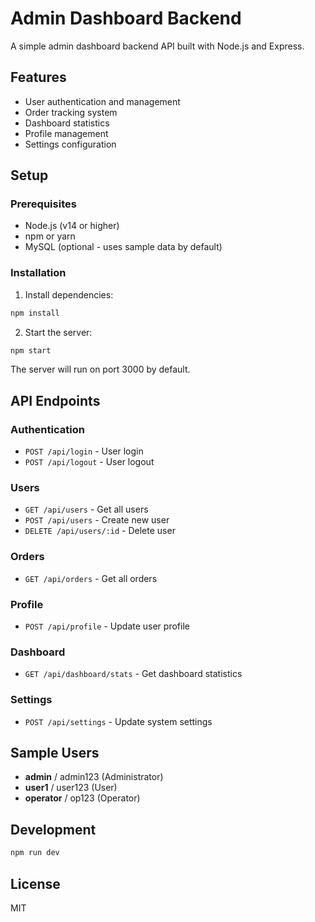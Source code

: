 # Admin Dashboard Backend

A simple admin dashboard backend API built with Node.js and Express. 

## Features

- User authentication and management
- Order tracking system
- Dashboard statistics
- Profile management
- Settings configuration

## Setup
 
### Prerequisites

- Node.js (v14 or higher)
- npm or yarn
- MySQL (optional - uses sample data by default)

### Installation

1. Install dependencies:

```bash
npm install
```

2. Start the server:

```bash
npm start
```

The server will run on port 3000 by default.

## API Endpoints

### Authentication

- `POST /api/login` - User login
- `POST /api/logout` - User logout

### Users

- `GET /api/users` - Get all users
- `POST /api/users` - Create new user
- `DELETE /api/users/:id` - Delete user

### Orders

- `GET /api/orders` - Get all orders

### Profile

- `POST /api/profile` - Update user profile

### Dashboard

- `GET /api/dashboard/stats` - Get dashboard statistics

### Settings

- `POST /api/settings` - Update system settings

## Sample Users

- **admin** / admin123 (Administrator)
- **user1** / user123 (User)
- **operator** / op123 (Operator)

## Development

```bash
npm run dev
```

## License

MIT
